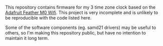 This repository contains firmware for my 3 time zone clock based on the [Adafruit Feather M0 Wifi](https://www.adafruit.com/product/3010). This project is very incomplete and is unlikely to be reproducible with the code listed here.

Some of the software components (eg. samd21 drivers) may be useful to others, so I'm making this repository public, but have no intention to maintain it long term.
